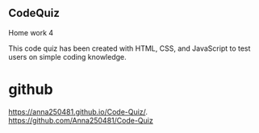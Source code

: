 

## CodeQuiz
Home work 4

This code quiz has been created with HTML, CSS, and JavaScript to test users on simple coding knowledge.


# github
https://anna250481.github.io/Code-Quiz/.
https://github.com/Anna250481/Code-Quiz